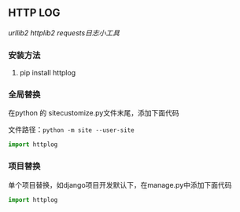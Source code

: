 ## HTTP LOG

*urllib2 httplib2 requests日志小工具*

### 安装方法
1. pip install httplog

### 全局替换

在python 的 sitecustomize.py文件末尾，添加下面代码

文件路径：`python -m site --user-site`

```python
import httplog
```

### 项目替换
单个项目替换，如django项目开发默认下，在manage.py中添加下面代码

```python
import httplog
```